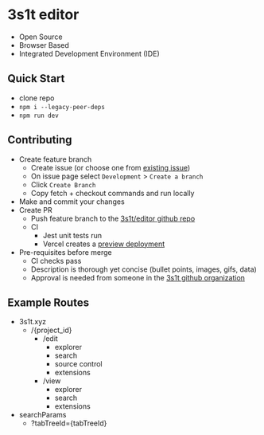 # 3s1t editor

- Open Source
- Browser Based
- Integrated Development Environment (IDE)

## Quick Start

- clone repo
- `npm i --legacy-peer-deps`
- `npm run dev`

## Contributing

- Create feature branch
  - Create issue (or choose one from [existing issue](https://github.com/3s1t/editor/issues))
  - On issue page select `Development` > `Create a branch`
  - Click `Create Branch`
  - Copy fetch + checkout commands and run locally
- Make and commit your changes
- Create PR
  - Push feature branch to the [3s1t/editor github repo](https://github.com/3s1t/editor)
  - CI
    - Jest unit tests run
    - Vercel creates a [preview deployment](https://vercel.com/docs/concepts/deployments/environments#preview)
- Pre-requisites before merge
  - CI checks pass
  - Description is thorough yet concise (bullet points, images, gifs, data)
  - Approval is needed from someone in the [3s1t github organization](https://github.com/orgs/3s1t/people)

## Example Routes

- 3s1t.xyz
  - /{project_id}
    - /edit
      - explorer
      - search
      - source control
      - extensions
    - /view
      - explorer
      - search
      - extensions
- searchParams
  - ?tabTreeId={tabTreeId}
